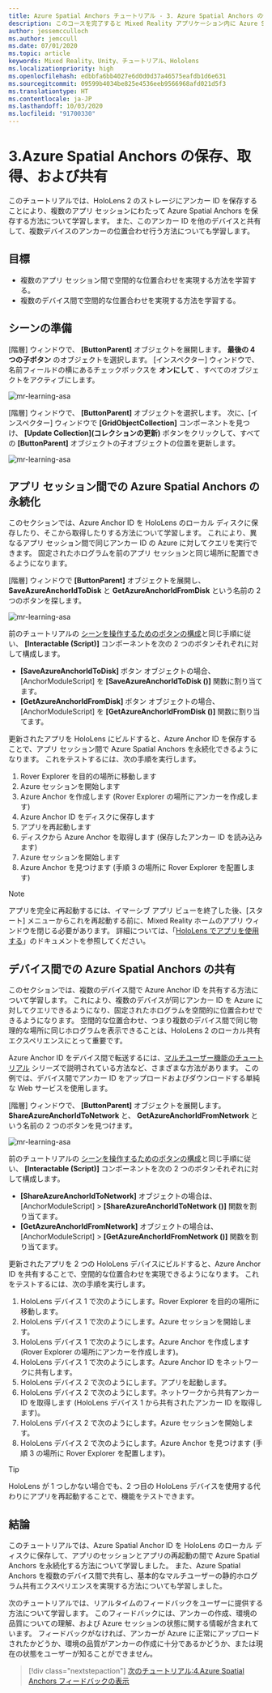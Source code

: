 ```yaml
---
title: Azure Spatial Anchors チュートリアル - 3. Azure Spatial Anchors の保存、取得、および共有
description: このコースを完了すると Mixed Reality アプリケーション内に Azure Spatial Anchors を実装する方法を学習できます。
author: jessemcculloch
ms.author: jemccull
ms.date: 07/01/2020
ms.topic: article
keywords: Mixed Reality、Unity、チュートリアル、Hololens
ms.localizationpriority: high
ms.openlocfilehash: edbbfa6bb4027e6d0d0d37a46575eafdb1d6e631
ms.sourcegitcommit: 09599b4034be825e4536eeb9566968afd021d5f3
ms.translationtype: HT
ms.contentlocale: ja-JP
ms.lasthandoff: 10/03/2020
ms.locfileid: "91700330"
---
```

# <a name="3-saving-retrieving-and-sharing-azure-spatial-anchors"></a>3.Azure Spatial Anchors の保存、取得、および共有

このチュートリアルでは、HoloLens 2 のストレージにアンカー ID を保存することにより、複数のアプリ セッションにわたって Azure Spatial Anchors を保存する方法について学習します。 また、このアンカー ID を他のデバイスと共有して、複数デバイスのアンカーの位置合わせ行う方法についても学習します。

## <a name="objectives"></a>目標

* 複数のアプリ セッション間で空間的な位置合わせを実現する方法を学習する。
* 複数のデバイス間で空間的な位置合わせを実現する方法を学習する。

## <a name="preparing-the-scene"></a>シーンの準備

[階層] ウィンドウで、 **[ButtonParent]** オブジェクトを展開します。 **最後の 4 つの子ボタン** のオブジェクトを選択します。 [インスペクター] ウィンドウで、名前フィールドの横にあるチェックボックスを **オンにして** 、すべてのオブジェクトをアクティブにします。

![mr-learning-asa](images/mr-learning-asa/asa-03-section1-step1-1.png)

[階層] ウィンドウで、 **[ButtonParent]** オブジェクトを選択します。 次に、[インスペクター] ウィンドウで **[GridObjectCollection]** コンポーネントを見つけ、 **[Update Collection]\(コレクションの更新\)** ボタンをクリックして、すべての **[ButtonParent]** オブジェクトの子オブジェクトの位置を更新します。

![mr-learning-asa](images/mr-learning-asa/asa-03-section1-step1-2.png)

## <a name="persisting-azure-spatial-anchors-between-app-sessions"></a>アプリ セッション間での Azure Spatial Anchors の永続化

このセクションでは、Azure Anchor ID を HoloLens のローカル ディスクに保存したり、そこから取得したりする方法について学習します。 これにより、異なるアプリ セッション間で同じアンカー ID の Azure に対してクエリを実行できます。 固定されたホログラムを前のアプリ セッションと同じ場所に配置できるようになります。

[階層] ウィンドウで **[ButtonParent]** オブジェクトを展開し、 **SaveAzureAnchorIdToDisk** と **GetAzureAnchorIdFromDisk** という名前の 2 つのボタンを探します。

![mr-learning-asa](images/mr-learning-asa/asa-03-section2-step1-1.png)

前のチュートリアルの [シーンを操作するためのボタンの構成](mr-learning-asa-02.md#configuring-the-buttons-to-operate-the-scene)と同じ手順に従い、 **[Interactable (Script)]** コンポーネントを次の 2 つのボタンそれぞれに対して構成します。

* **[SaveAzureAnchorIdToDisk]** ボタン オブジェクトの場合、[AnchorModuleScript] を **[SaveAzureAnchorIdToDisk ()]** 関数に割り当てます。
* **[GetAzureAnchorIdFromDisk]** ボタン オブジェクトの場合、[AnchorModuleScript] を **[GetAzureAnchorIdFromDisk ()]** 関数に割り当てます。

更新されたアプリを HoloLens にビルドすると、Azure Anchor ID を保存することで、アプリ セッション間で Azure Spatial Anchors を永続化できるようになります。 これをテストするには、次の手順を実行します。

1. Rover Explorer を目的の場所に移動します
2. Azure セッションを開始します
3. Azure Anchor を作成します (Rover Explorer の場所にアンカーを作成します)
4. Azure Anchor ID をディスクに保存します
5. アプリを再起動します
6. ディスクから Azure Anchor を取得します (保存したアンカー ID を読み込みます)
7. Azure セッションを開始します
8. Azure Anchor を見つけます (手順 3 の場所に Rover Explorer を配置します)

> [!NOTE]
> アプリを完全に再起動するには、イマーシブ アプリ ビューを終了した後、[スタート] メニューからこれを再起動する前に、Mixed Reality ホームのアプリ ウィンドウを閉じる必要があります。 詳細については、「[HoloLens でアプリを使用する](https://docs.microsoft.com/hololens/holographic-home#using-apps-on-hololens)」のドキュメントを参照してください。

## <a name="sharing-azure-spatial-anchors-between-devices"></a>デバイス間での Azure Spatial Anchors の共有

このセクションでは、複数のデバイス間で Azure Anchor ID を共有する方法について学習します。 これにより、複数のデバイスが同じアンカー ID を Azure に対してクエリできるようになり、固定されたホログラムを空間的に位置合わせできるようになります。 空間的な位置合わせ、つまり複数のデバイス間で同じ物理的な場所に同じホログラムを表示できることは、HoloLens 2 のローカル共有エクスペリエンスにとって重要です。

Azure Anchor ID をデバイス間で転送するには、[マルチユーザー機能のチュートリアル](mr-learning-sharing-02.md) シリーズで説明されている方法など、さまざまな方法があります。 この例では、デバイス間でアンカー ID をアップロードおよびダウンロードする単純な Web サービスを使用します。

[階層] ウィンドウで、 **[ButtonParent]** オブジェクトを展開します。   **ShareAzureAnchorIdToNetwork** と、 **GetAzureAnchorIdFromNetwork** という名前の 2 つのボタンを見つけます。

![mr-learning-asa](images/mr-learning-asa/asa-03-section3-step1-1.png)

前のチュートリアルの [シーンを操作するためのボタンの構成](mr-learning-asa-02.md#configuring-the-buttons-to-operate-the-scene)と同じ手順に従い、 **[Interactable (Script)]** コンポーネントを次の 2 つのボタンそれぞれに対して構成します。

* **[ShareAzureAnchorIdToNetwork]** オブジェクトの場合は、[AnchorModuleScript] > **[ShareAzureAnchorIdToNetwork ()]** 関数を割り当てます。
* **[GetAzureAnchorIdFromNetwork]** オブジェクトの場合は、[AnchorModuleScript] > **[GetAzureAnchorIdFromNetwork ()]** 関数を割り当てます。

更新されたアプリを 2 つの HoloLens デバイスにビルドすると、Azure Anchor ID を共有することで、空間的な位置合わせを実現できるようになります。 これをテストするには、次の手順を実行します。

1. HoloLens デバイス 1 で次のようにします。Rover Explorer を目的の場所に移動します。
2. HoloLens デバイス 1 で次のようにします。Azure セッションを開始します。
3. HoloLens デバイス 1 で次のようにします。Azure Anchor を作成します (Rover Explorer の場所にアンカーを作成します)。
4. HoloLens デバイス 1 で次のようにします。Azure Anchor ID をネットワークに共有します。
5. HoloLens デバイス 2 で次のようにします。アプリを起動します。
6. HoloLens デバイス 2 で次のようにします。ネットワークから共有アンカー ID を取得します (HoloLens デバイス 1 から共有されたアンカー ID を取得します)。
7. HoloLens デバイス 2 で次のようにします。Azure セッションを開始します。
8. HoloLens デバイス 2 で次のようにします。Azure Anchor を見つけます (手順 3 の場所に Rover Explorer を配置します)。

> [!TIP]
> HoloLens が 1 つしかない場合でも、2 つ目の HoloLens デバイスを使用する代わりにアプリを再起動することで、機能をテストできます。

## <a name="congratulations"></a>結論

このチュートリアルでは、Azure Spatial Anchor ID を HoloLens のローカル ディスクに保存して、アプリのセッションとアプリの再起動の間で Azure Spatial Anchors を永続化する方法について学習しました。 また、Azure Spatial Anchors を複数のデバイス間で共有し、基本的なマルチユーザーの静的ホログラム共有エクスペリエンスを実現する方法についても学習しました。

次のチュートリアルでは、リアルタイムのフィードバックをユーザーに提供する方法について学習します。 このフィードバックには、アンカーの作成、環境の品質についての理解、および Azure セッションの状態に関する情報が含まれています。 フィードバックがなければ、アンカーが Azure に正常にアップロードされたかどうか、環境の品質がアンカーの作成に十分であるかどうか、または現在の状態をユーザーが知ることができません。

> [!div class="nextstepaction"]
> [次のチュートリアル:4.Azure Spatial Anchors フィードバックの表示](mr-learning-asa-04.md)
